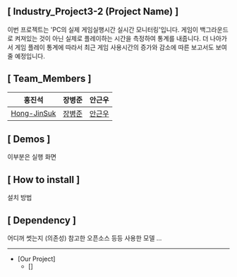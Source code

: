 ## [ Industry_Project3-2 (Project Name) ]

이번 프로젝트는 'PC의 실제 게임실행시간 실시간 모니터링'입니다. 게임이 백그라운드로 켜져있는 것이 아닌 실제로 플레이하는 시간을 측정하여 통계를 내줍니다.
더 나아가서 게임 플레이 통계에 따라서 최근 게임 사용시간의 증가와 감소에 따른 보고서도 보여줄 예정입니다.

## [ Team_Members ]
|홍진석|장병준|안근우|
|---|---|---|
|[Hong-JinSuk](https://github.com/Hong-JinSuk)|[장병준](https://github.com/ID)|[안근우](https://github.com/kgeunwo77)|


## [ Demos ]

이부분은 실행 화면

## [ How to install ]

설치 방법

## [ Dependency ]

어디꺼 썻는지 (의존성)
참고한 오픈소스 등등
사용한 모델 ... 

-------------------

* [Our Project]
  * []
